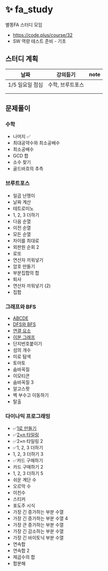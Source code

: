 #  :sparkles: fa_study
별똥FA 스터디 모임 

- https://code.plus/course/32 
- SW 역량 테스트 준비 - 기초 

## 스터디 계획 
|날짜            |  강의듣기     | note  | 
|---------------|------------|------|
| 1/5 일요일 점심  |  수학, 브루트포스 |   |
|   |   |   |
|   |   |   |
## 문제풀이 
### 수학
- 나머지  :white_check_mark:
- 최대공약수와 최소공배수
- 최소공배수
- GCD 합
- 소수 찾기
- 골드바흐의 추측

### 브루트포스
- 일곱 난쟁이
- 날짜 계산
- 테트로미노
- 1, 2, 3 더하기
- 다음 순열
- 이전 순열
- 모든 순열
- 차이를 최대로
- 외판원 순회 2
- 로또
- 연산자 끼워넣기
- 암호 만들기
- 부분집합의 합
- 퇴사
- 연산자 끼워넣기 (2)
- 집합

### 그래프와 BFS
- [ABCDE](https://www.acmicpc.net/problem/13023)
- [DFS와 BFS](https://www.acmicpc.net/problem/1260)
- [연결 요소](https://www.acmicpc.net/problem/11724)
- [이분 그래프](https://www.acmicpc.net/problem/1707)
- 단지번호붙이기
- 섬의 개수
- 미로 탐색
- 토마토
- 숨바꼭질
- 이모티콘
- 숨바꼭질 3
- 알고스팟
- 벽 부수고 이동하기
- 탈출

### 다이나믹 프로그래밍 
- :white_check_mark:[1로 만들기](https://www.acmicpc.net/problem/1463 )
- :white_check_mark:[2×n 타일링](https://www.acmicpc.net/problem/11726)
- :white_check_mark:2×n 타일링 2
- :white_check_mark:1, 2, 3 더하기
- 1, 2, 3 더하기 3
- :white_check_mark:카드 구매하기
- 카드 구매하기 2
- 1, 2, 3 더하기 5
- 쉬운 계단 수
- 오르막 수
- 이친수
- 스티커
- 포도주 시식
- 가장 긴 증가하는 부분 수열
- 가장 긴 증가하는 부분 수열 4
- 가장 큰 증가하는 부분 수열
- 가장 긴 감소하는 부분 수열
- 가장 긴 바이토닉 부분 수열
- 연속합
- 연속합 2
- 제곱수의 합
- 합분해
